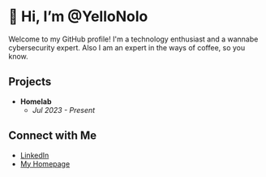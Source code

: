 # 👋 Hi, I’m @YelloNolo
  
Welcome to my GitHub profile! I'm a technology enthusiast and a wannabe cybersecurity expert. Also I am an expert in the ways of coffee, so you know. 

## Projects
- **Homelab**
  - *Jul 2023 - Present*

## Connect with Me
- [LinkedIn](https://www.linkedin.com/in/alecmurp)
- [My Homepage](https://www.yello.page/)
